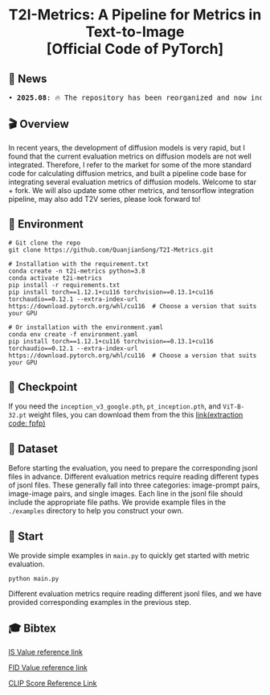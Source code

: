 <div align="center">
<h1>
T2I-Metrics: A Pipeline for Metrics in Text-to-Image
<br>
[Official Code of PyTorch]
</h1>
</div>


## 🎉 News
<pre>
• <strong>2025.08</strong>: 🔥 The repository has been reorganized and now includes various AIGC metrics: FID, IS, CLIP, DINO, and DreamSim etc.
</pre>

    
## 🎬 Overview
In recent years, the development of diffusion models is very rapid, but I found that the current evaluation metrics on diffusion models are not well integrated. Therefore, I refer to the market for some of the more standard code for calculating diffusion metrics, and built a pipeline code base for integrating several evaluation metrics of diffusion models. Welcome to star + fork.
We will also update some other metrics, and tensorflow integration pipeline, may also add T2V series, please look forward to!

## 🔧 Environment
```
# Git clone the repo
git clone https://github.com/QuanjianSong/T2I-Metrics.git

# Installation with the requirement.txt
conda create -n t2i-metrics python=3.8
conda activate t2i-metrics
pip install -r requirements.txt
pip install torch==1.12.1+cu116 torchvision==0.13.1+cu116 torchaudio==0.12.1 --extra-index-url https://download.pytorch.org/whl/cu116  # Choose a version that suits your GPU

# Or installation with the environment.yaml
conda env create -f environment.yaml
pip install torch==1.12.1+cu116 torchvision==0.13.1+cu116 torchaudio==0.12.1 --extra-index-url https://download.pytorch.org/whl/cu116  # Choose a version that suits your GPU
```

## 🤗 Checkpoint

If you need the `inception_v3_google.pth`, `pt_inception.pth`, and `ViT-B-32.pt` weight files, you can download them from the this [link(extraction code: fpfp)](https://pan.baidu.com/s/1nGPq5y2OfCumMQkY6ROKGA?)

## 📖 Dataset
Before starting the evaluation, you need to prepare the corresponding jsonl files in advance. Different evaluation metrics require reading different types of jsonl files. These generally fall into three categories: image-prompt pairs, image-image pairs, and single images. Each line in the jsonl file should include the appropriate file paths. We provide example files in the `./examples` directory to help you construct your own.


## 🚀 Start
We provide simple examples in `main.py` to quickly get started with metric evaluation.
```
python main.py
```
Different evaluation metrics require reading different jsonl files, and we have provided corresponding examples in the previous step.


## 🎓 Bibtex
[IS Value reference link](https://github.com/sbarratt/inception-score-pytorch/tree/master)

[FID Value reference link](https://github.com/mseitzer/pytorch-fid)

[CLIP Score Reference Link](https://github.com/Taited/clip-score)
